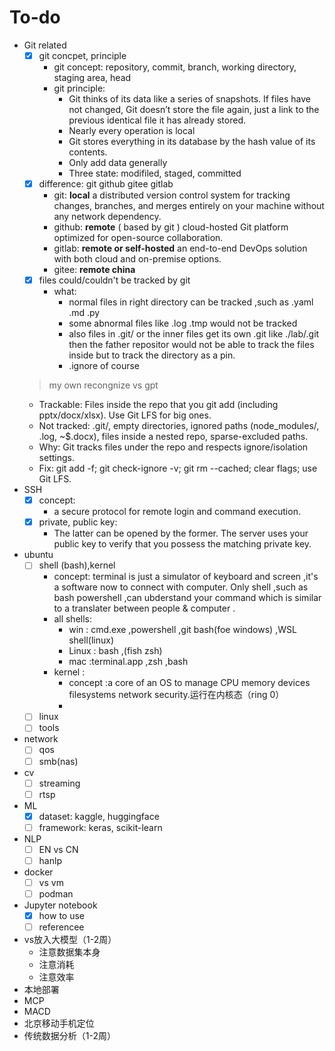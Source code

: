 # To-do 
- Git related
  - [x] git concpet, principle
    - git concept: repository, commit, branch, working directory, staging area, head
    - git principle:  
      - Git thinks of its data like a series of snapshots. If files have not changed, Git doesn’t store the file again, just a link to the previous identical file it has already stored. 
      - Nearly every operation is local
      - Git stores everything in its database by the hash value of its contents.
      - Only add data generally
      - Three state: modifiled, staged, committed
  - [x] difference: git github gitee gitlab
    - git: **local** a distributed version control system for tracking changes, branches, and merges entirely on your machine without any network dependency.
    - github: **remote** ( based by git ) cloud-hosted Git platform optimized for open-source collaboration.
    - gitlab: **remote or self-hosted**  an end-to-end DevOps solution with both cloud and on-premise options.
    - gitee: **remote china** 
  - [x] files could/couldn't be tracked by git 
    - what:
      - normal files in right directory can be tracked ,such as .yaml .md .py
      - some abnormal files like .log .tmp would not be tracked
      - also files in .git/ or the inner files get its own .git like ./lab/.git then the father repositor would not be able to track the files inside but to track the directory as a pin.
      - .ignore of course 
  > my own recongnize vs gpt
    - Trackable: Files inside the repo that you git add (including pptx/docx/xlsx). Use Git LFS for big ones.
    - Not tracked: .git/, empty directories, ignored paths (node_modules/, .log, ~$.docx), files inside a nested repo, sparse-excluded paths.
    - Why: Git tracks files under the repo and respects ignore/isolation settings.
    - Fix: git add -f; git check-ignore -v; git rm --cached; clear flags; use Git LFS.
- SSH
  - [x] concept: 
    - a secure protocol for remote login and command execution.
  - [x] private, public key: 
    - The latter can be opened by the former. The server uses your public key to verify that you possess the matching private key.
- ubuntu
  - [ ] shell (bash),kernel
    - concept: terminal is just a simulator of keyboard and screen ,it's a software now to connect with computer. Only shell ,such as bash powershell ,can ubderstand your command which is similar to a translater between people & computer .
    - all shells:
      - win : cmd.exe ,powershell ,git bash(foe windows) ,WSL shell(linux)
      - Linux : bash ,(fish zsh) 
      - mac :terminal.app ,zsh ,bash
    - kernel :
      - concept :a core of an OS to manage CPU memory devices filesystems network security.运行在内核态（ring 0）
      - 
  - [ ] linux 
  - [ ] tools
- network
  - [ ] qos
  - [ ] smb(nas)
- cv
  - [ ] streaming
  - [ ] rtsp
- ML
  - [x] dataset: kaggle, huggingface
  - [ ] framework: keras, scikit-learn
- NLP
  - [ ] EN vs CN
  - [ ] hanlp
- docker
  - [ ] vs vm 
  - [ ] podman
- Jupyter notebook
  - [x] how to use
  - [ ] referencee

- vs放入大模型（1-2周）
  - 注意数据集本身
  - 注意消耗
  - 注意效率
- 本地部署
- MCP
- MACD
- 北京移动手机定位
- 传统数据分析（1-2周）